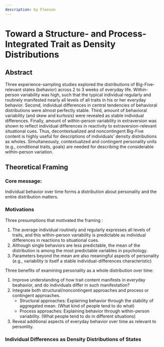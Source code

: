 ```yaml
---
description: by Fleeson
---
```


# Toward a Structure- and Process-Integrated Trait as Density Distributions

## Abstract

Three experience-sampling studies explored the distributions of Big-Five-relevant states (behavior) across 2 to 3 weeks of everyday life. Within-person variability was high, such that the typical individual regularly and routinely manifested nearly all levels of all traits in his or her everyday behavior. Second, individual differences in central tendencies of behavioral distributions were almost perfectly stable. Third,  amount of behavioral variability (and skew and kurtosis) were revealed as stable individual differences. Finally, amount of within-person variability in extraversion was shown to reflect individual differences in reactivity to extraversion-relevant situational cues. Thus, decontextualized and noncontingent Big-Five content is highly useful for descriptions of individuals' density distributions as wholes. Simultaneously, contextualized and contingent personality units (e.g., conditional traits, goals) are needed for describing the considerable within-person variation.&#x20;

## Theoretical Framing&#x20;

### **Core message:**

&#x20;Individual behavior over time forms a distribution about personality and the entire distribution matters.&#x20;

### Motivations&#x20;

Three presumptions that motivated the framing :&#x20;

1. The average individual routinely and regularly expresses all levels of traits, and this within-person variability is predictable as individual differences in reactions to situational cues.&#x20;
2. Although single behaviors are less predictable, the mean of the distribution is among the most predictable variables in psychology.&#x20;
3. Parameters beyond the mean are also meaningful aspects of personality (e.g., variability is itself a stable individual-differences characteristic) &#x20;

Three benefits of examining personality as a whole distribution over time:&#x20;

1. Improve understanding of how trait content manifests in everyday beahavior, and do individuals differ in such manifestation?&#x20;
2. Integrate both structural/noncontingent approaches and process or contingent approaches.
   * Structural approaches: Explaining behavior through the stability of aggregated mean. (What kind of people tend to do what)&#x20;
   * Process approaches: Explaining behavior through within-person variability. (What people tend to do in different situations)
3. Reveal additional aspects of everyday behavior over time as relevant to personlity.

### **Individual Differences as Density Distributions of States**&#x20;

